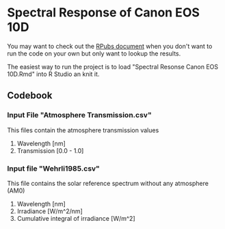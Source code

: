 # Spectral Response of Canon EOS 10D

You may want to check out the [RPubs document](http://rpubs.com/rrogge/spectral-response-canon-eos-10d) when you don't want to run the code on your own but only want to lookup the results.

The easiest way to run the project is to load "Spectral Resonse Canon EOS 10D.Rmd" into R Studio an knit it. 

## Codebook

### Input File "Atmosphere Transmission.csv"

This files contain the atmosphere transmission values

1. Wavelength [nm]
1. Transmission [0.0 - 1.0]

### Input file "Wehrli1985.csv"

This file contains the solar reference spectrum without any atmosphere (AM0)

1. Wavelength [nm]
1. Irradiance [W/m^2/nm]
1. Cumulative integral of irradiance [W/m^2]